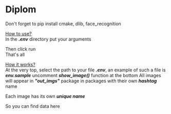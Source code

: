 # Diplom

Don't forget to pip install cmake, dlib, face_recognition

<ins>How to use?</ins>  
In the ***.env*** directory put your arguments

Then click run  
That's all  

<ins>How it works?</ins>  
At the very top, select the path to your file ***.env***, an example of such a file is ***env.sample***
uncomment ***show_image()*** function at the bottom
All images will appear in ***"out_imgs"*** package in packages with their own ***hashtag*** name  

Each image has its own ***unique name***  

So you can find data here  
